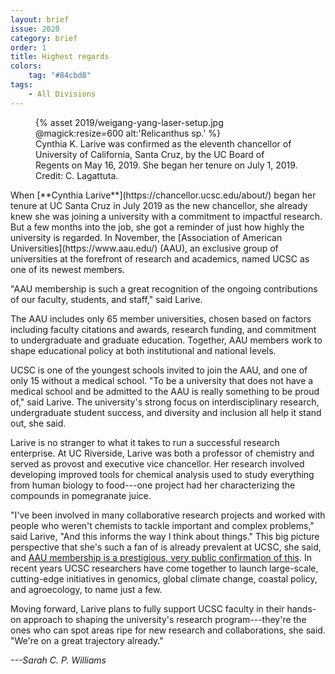 ```yaml
---
layout: brief
issue: 2020
category: brief
order: 1
title: Highest regards
colors:
    tag: "#84cbd8"
tags:
    - All Divisions
---
```

<figure class="">
  {% asset 2019/weigang-yang-laser-setup.jpg @magick:resize=600 alt:'Relicanthus sp.' %}<figcaption>Cynthia K. Larive was confirmed as the eleventh chancellor of University of California, Santa Cruz, by the UC Board of Regents on May 16, 2019. She began her tenure on July 1, 2019. Credit: C. Lagattuta.</figcaption>
</figure>
When [**Cynthia Larive**](https://chancellor.ucsc.edu/about/) began her
tenure at UC Santa Cruz in July 2019 as the new chancellor, she already
knew she was joining a university with a commitment to impactful
research. But a few months into the job, she got a reminder of just how
highly the university is regarded. In November, the [Association of
American Universities](https://www.aau.edu/) (AAU), an exclusive group
of universities at the forefront of research and academics, named UCSC
as one of its newest members.

"AAU membership is such a great recognition of the ongoing contributions
of our faculty, students, and staff," said Larive.

The AAU includes only 65 member universities, chosen based on factors
including faculty citations and awards, research funding, and commitment
to undergraduate and graduate education. Together, AAU members work to
shape educational policy at both institutional and national levels.

UCSC is one of the youngest schools invited to join the AAU, and one of
only 15 without a medical school. "To be a university that does not have
a medical school and be admitted to the AAU is really something to be
proud of," said Larive. The university's strong focus on
interdisciplinary research, undergraduate student success, and diversity
and inclusion all help it stand out, she said.

Larive is no stranger to what it takes to run a successful research
enterprise. At UC Riverside, Larive was both a professor of chemistry
and served as provost and executive vice chancellor. Her research
involved developing improved tools for chemical analysis used to study
everything from human biology to food---one project had her
characterizing the compounds in pomegranate juice.

"I've been involved in many collaborative research projects and worked
with people who weren't chemists to tackle important and complex
problems," said Larive, "And this informs the way I think about things."
This big picture perspective that she's such a fan of is already
prevalent at UCSC, she said, and [AAU membership is a prestigious, very
public confirmation of this](https://news.ucsc.edu/2019/11/aau.html). In
recent years UCSC researchers have come together to launch large-scale,
cutting-edge initiatives in genomics, global climate change, coastal
policy, and agroecology, to name just a few.

Moving forward, Larive plans to fully support UCSC faculty in their
hands-on approach to shaping the university's research program---they're
the ones who can spot areas ripe for new research and collaborations,
she said. "We're on a great trajectory already."

*---Sarah C. P. Williams*
